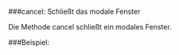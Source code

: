 
###cancel: Schließt das modale Fenster

Die Methode cancel schließt ein modales Fenster.

###Beispiel: